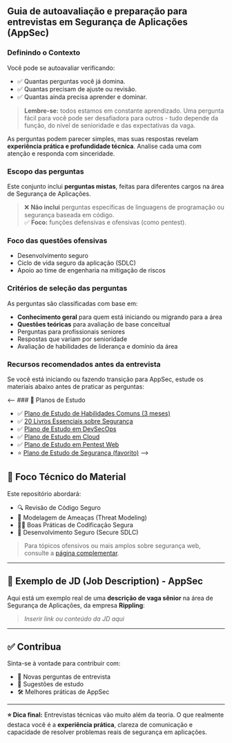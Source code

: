 ## Guia de autoavaliação e preparação para entrevistas em Segurança de Aplicações (AppSec)

### Definindo o Contexto

Você pode se autoavaliar verificando:

- ✅ Quantas perguntas você já domina.
- ✅ Quantas precisam de ajuste ou revisão.
- ✅ Quantas ainda precisa aprender e dominar.

> **Lembre-se:** todos estamos em constante aprendizado. Uma pergunta fácil para você pode ser desafiadora para outros - tudo depende da função, do nível de senioridade e das expectativas da vaga.

As perguntas podem parecer simples, mas suas respostas revelam **experiência prática e profundidade técnica**. Analise cada uma com atenção e responda com sinceridade.

### Escopo das perguntas

Este conjunto inclui **perguntas mistas**, feitas para diferentes cargos na área de Segurança de Aplicações.

> ❌ **Não inclui** perguntas específicas de linguagens de programação ou segurança baseada em código.  
> ✅ **Foco:** funções defensivas e ofensivas (como pentest).

### Foco das questões ofensivas

- Desenvolvimento seguro
- Ciclo de vida seguro da aplicação (SDLC)
- Apoio ao time de engenharia na mitigação de riscos

### Critérios de seleção das perguntas

As perguntas são classificadas com base em:

- **Conhecimento geral** para quem está iniciando ou migrando para a área
- **Questões teóricas** para avaliação de base conceitual
- Perguntas para profissionais seniores
- Respostas que variam por senioridade
- Avaliação de habilidades de liderança e domínio da área

### Recursos recomendados antes da entrevista

Se você está iniciando ou fazendo transição para AppSec, estude os materiais abaixo antes de praticar as perguntas:

<-- ### 🧪 Planos de Estudo

- ✅ [Plano de Estudo de Habilidades Comuns (3 meses)](#)
- ✅ [20 Livros Essenciais sobre Segurança](#)
- ✅ [Plano de Estudo em DevSecOps](https://github.com/vitorluigi/carreira-em-cyber/blob/main/plano-de-estudo-devsecops.md)
- ✅ [Plano de Estudo em Cloud](https://github.com/vitorluigi/carreira-em-cyber/blob/main/plano-de-estudo-cloud.md)
- ✅ [Plano de Estudo em Pentest Web](#)
- ⭐ [Plano de Estudo de Segurança (favorito)](#) -->

## 🔐 Foco Técnico do Material

Este repositório abordará:

- 🔍 Revisão de Código Seguro
- 🧠 Modelagem de Ameaças (Threat Modeling)
- 👨‍💻 Boas Práticas de Codificação Segura
- 🚀 Desenvolvimento Seguro (Secure SDLC)

> Para tópicos ofensivos ou mais amplos sobre segurança web, consulte a [página complementar](#).

---

## 📝 Exemplo de JD (Job Description) - AppSec

Aqui está um exemplo real de uma **descrição de vaga sênior** na área de Segurança de Aplicações, da empresa **Rippling**:

> _Inserir link ou conteúdo da JD aqui_

---

## ✅ Contribua

Sinta-se à vontade para contribuir com:

- 🧠 Novas perguntas de entrevista
- 📖 Sugestões de estudo
- 🛠️ Melhores práticas de AppSec

---

**⭐ Dica final:** Entrevistas técnicas vão muito além da teoria. O que realmente destaca você é a **experiência prática**, clareza de comunicação e capacidade de resolver problemas reais de segurança em aplicações.

